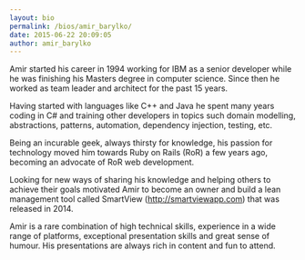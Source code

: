 ```yaml
---
layout: bio
permalink: /bios/amir_barylko/
date: 2015-06-22 20:09:05
author: amir_barylko
---
```


Amir started his career in 1994 working for IBM as a senior developer while he was finishing his Masters degree in computer science. Since then he worked as team leader and architect for the past 15 years.

Having started with languages like C++ and Java he spent many years coding in C# and training other developers in topics such domain modelling, abstractions, patterns, automation, dependency injection, testing, etc.

Being an incurable geek, always thirsty for knowledge, his passion for technology moved him towards Ruby on Rails (RoR) a few years ago, becoming an advocate of RoR web development.

Looking for new ways of sharing his knowledge and helping others to achieve their goals motivated Amir to become an owner and build a lean management tool called SmartView (http://smartviewapp.com) that was released in 2014.

Amir is a rare combination of high technical skills, experience in a wide range of platforms, exceptional presentation skills and great sense of humour. His presentations are always rich in content and fun to attend.